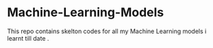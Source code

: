 # Machine-Learning-Models
This repo contains skelton codes for all my Machine Learning models i learnt till date
.
